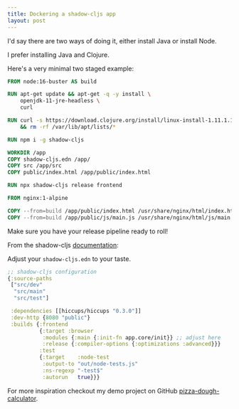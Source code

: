 ```yaml
---
title: Dockering a shadow-cljs app
layout: post
---
```


I'd say there are two ways of doing it, either install Java or install Node.

I prefer installing Java and Clojure.

Here's a very minimal two staged example:

```Dockerfile
FROM node:16-buster AS build

RUN apt-get update && apt-get -q -y install \
    openjdk-11-jre-headless \
    curl

RUN curl -s https://download.clojure.org/install/linux-install-1.11.1.1165.sh | bash \
    && rm -rf /var/lib/apt/lists/*

RUN npm i -g shadow-cljs

WORKDIR /app
COPY shadow-cljs.edn /app/
COPY src /app/src
COPY public/index.html /app/public/index.html

RUN npx shadow-cljs release frontend

FROM nginx:1-alpine

COPY --from=build /app/public/index.html /usr/share/nginx/html/index.html
COPY --from=build /app/public/js/main.js /usr/share/nginx/html/js/main.js
```

Make sure you have your release pipeline ready to roll!

From the shadow-cljs [documentation](https://shadow-cljs.github.io/docs/UsersGuide.html#release):

Adjust your `shadow-cljs.edn` to your taste.

```clojure
;; shadow-cljs configuration
{:source-paths
 ["src/dev"
  "src/main"
  "src/test"]

 :dependencies [[hiccups/hiccups "0.3.0"]]
 :dev-http {8080 "public"}
 :builds {:frontend
          {:target :browser
           :modules {:main {:init-fn app.core/init}} ;; adjust here
           :release {:compiler-options {:optimizations :advanced}}}
          :test
          {:target    :node-test
           :output-to "out/node-tests.js"
           :ns-regexp "-test$"
           :autorun   true}}}

```

For more inspiration checkout my demo project on GitHub [pizza-dough-calculator](https://github.com/simonneutert/pizza-dough-calculator).

